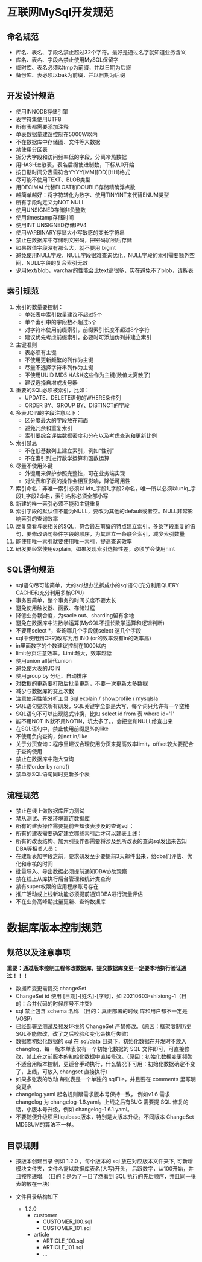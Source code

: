# 互联网MySql开发规范


## 命名规范

- 库名、表名、字段名禁止超过32个字符。最好是通过名字就知道业务含义
- 库名、表名、字段名禁止使用MySQL保留字
- 临时库、表名必须以tmp为前缀，并以日期为后缀
- 备份库、表必须以bak为前缀，并以日期为后缀

## 开发设计规范

- 使用INNODB存储引擎
- 表字符集使用UTF8
- 所有表都需要添加注释
- 单表数据量建议控制在5000W以内
- 不在数据库中存储图、文件等大数据
- 禁使用分区表
- 拆分大字段和访问频率低的字段，分离冷热数据
- 用HASH进散表，表名后缀使进制数，下标从0开始
- 按日期时间分表需符合YYYY[MM][DD][HH]格式
- 尽可能不使用TEXT、BLOB类型
- 用DECIMAL代替FLOAT和DOUBLE存储精确浮点数
- 越简单越好：将字符转化为数字、使用TINYINT来代替ENUM类型
- 所有字段均定义为NOT NULL
- 使用UNSIGNED存储非负整数
- 使用timestamp存储时间
- 使用INT UNSIGNED存储IPV4
- 使用VARBINARY存储大小写敏感的变长字符串
- 禁止在数据库中存储明文密码，把密码加密后存储
- 如果数值字段没有那么大，就不要用 bigint
- 避免使用NULL字段，NULL字段很难查询优化，NULL字段的索引需要额外空间，NULL字段的复合索引无效
- 少用text/blob，varchar的性能会比text高很多，实在避免不了blob，请拆表

## 索引规范

1. 索引的数量要控制：
   - 单张表中索引数量建议不超过5个
   - 单个索引中的字段数不超过5个
   - 对字符串使用前缀索引，前缀索引长度不超过8个字符
   - 建议优先考虑前缀索引，必要时可添加伪列并建立索引
2. 主键准则
   - 表必须有主键
   - 不使用更新频繁的列作为主键
   - 尽量不选择字符串列作为主键
   - 不使用UUID MD5 HASH这些作为主键(数值太离散了)
   - 建议选择自增或发号器
3. 重要的SQL必须被索引，比如：
   - UPDATE、DELETE语句的WHERE条件列
   - ORDER BY、GROUP BY、DISTINCT的字段
4. 多表JOIN的字段注意以下：
   - 区分度最大的字段放在前面
   - 避免冗余和重复索引
   - 索引要综合评估数据密度和分布以及考虑查询和更新比例
5. 索引禁忌
   - 不在低基数列上建立索引，例如“性别”
   - 不在索引列进行数学运算和函数运算
6. 尽量不使用外键
   - 外键用来保护参照完整性，可在业务端实现
   - 对父表和子表的操作会相互影响，降低可用性
7. 索引命名：非唯一索引必须以 idx_字段1_字段2命名，唯一所以必须以uniq_字段1_字段2命名，索引名称必须全部小写
8. 新建的唯一索引必须不能和主键重复
9. 索引字段的默认值不能为NULL，要改为其他的default或者空。NULL非常影响索引的查询效率
10. 反复查看与表相关的SQL，符合最左前缀的特点建立索引。多条字段重复的语句，要修改语句条件字段的顺序，为其建立一条联合索引，减少索引数量
11. 能使用唯一索引就要使用唯一索引，提高查询效率
12. 研发要经常使用explain，如果发现索引选择性差，必须学会使用hint

## SQL语句规范

- sql语句尽可能简单，大的sql想办法拆成小的sql语句(充分利用QUERY CACHE和充分利用多核CPU)
- 事务要简单，整个事务的时间长度不要太长
- 避免使用触发器、函数、存储过程
- 降低业务耦合度，为sacle out、sharding留有余地
- 避免在数据库中进数学运算(MySQL不擅长数学运算和逻辑判断)
- 不要用select *，查询哪几个字段就select 这几个字段
- sql中使用到OR的改写为用 IN()   (or的效率没有in的效率高)
- in里面数字的个数建议控制在1000以内
- limit分页注意效率。Limit越大，效率越低
- 使用union all替代union
- 避免使大表的JOIN
- 使用group by 分组、自动排序
- 对数据的更新要打散后批量更新，不要一次更新太多数据
- 减少与数据库的交互次数
- 注意使用性能分析工具 Sql explain  /  showprofile   /    mysqlsla
- SQL语句要求所有研发，SQL关键字全部是大写，每个词只允许有一个空格
- SQL语句不可以出现隐式转换，比如 select id from 表 where id='1'
- 能不用NOT IN就不用NOTIN，坑太多了。。会把空和NULL给查出来
- 在SQL语句中，禁止使用前缀是%的like
- 不使用负向查询，如not in/like
- 关于分页查询：程序里建议合理使用分页来提高效率limit，offset较大要配合子查询使用
- 禁止在数据库中跑大查询
- 禁止使order by rand()
- 禁单条SQL语句同时更新多个表

## 流程规范

- 禁止在线上做数据库压力测试
- 禁从测试、开发环境直连数据库
- 所有的建表操作需要提前告知该表涉及的查询sql；
- 所有的建表需要确定建立哪些索引后才可以建表上线；
- 所有的改表结构、加索引操作都需要将涉及到所改表的查询sql发出来告知DBA等相关人员；
- 在建新表加字段之前，要求研发至少要提前3天邮件出来，给dba们评估、优化和审核的时间
- 批量导入、导出数据必须提前通知DBA协助观察
- 禁在线上从库执行后台管理和统计类查询
- 禁有super权限的应用程序账号存在
- 推广活动或上线新功能必须提前通知DBA进行流量评估
- 不在业务高峰期批量更新、查询数据库

# 数据库版本控制规范

## 规范以及注意事项

​	**重要：通过版本控制工程修改数据库，提交数据库变更一定要本地执行验证通过！！！**

- 数据库变更需提交 changeSet
- ChangeSet id 使用 [日期]-[姓名]-[序号]，如 20210603-shixiong-1（目的：合并代码的时候序号不冲突）
- sql 禁止包含 schema 名称 （目的：真正部署的时候 库和用户都不一定是 VOSP）
- 已经部署至测试及预发环境的 ChangeSet 严禁修改。（原因：框架限制历史SQL不能修改，改了之后校验和变化会执行失败）
- 数据库初始化数据的 sql 在 sql/data 目录下，初始化数据在开发时不放入 changlog，每一版本单表仅有一个初始化数据的 SQL 文件即可，可直接修改，禁止在之前版本的初始化数据中直接修改。（原因：初始化数据变更频繁不适合用版本控制，更适合手动执行，什么情况下可用：初始化数据确定不变了，上线，可放入 changset 直接执行）
- 如果多张表的改动 每张表是一个单独的 sqlFile，并且要在 comments 里写明变更点
- changelog.yaml 起名规则跟需求版本号保持一致， 例如v1.6 需求 changelog 为 changelog-1.6.yaml。上线之后有BUG 需要提 SQL 修复的话，小版本号升级，例如 changelog-1.6.1.yaml。
- 不要随便升级项目liquibase版本，特别是大版本升级。不同版本 ChangeSet MD5SUM的算法不一样。

## 目录规则

- 按版本创建目录 例如 1.2.0 ，每个版本的 sql 放在对应版本文件夹下, 可新增模块文件夹，文件名需以数据库表名(大写)开头， 后跟数字，从100开始，并且按序递增: （目的：是为了一目了然看到 SQL 执行的先后顺序，并且同一张表的放在一块）

- 文件目录结构如下
  - 1.2.0
    - customer
      - CUSTOMER_100.sql
      - CUSTOMER_101.sql
    - article
      - ARTICLE_100.sql
      - ARTICLE_101.sql
      - ...


